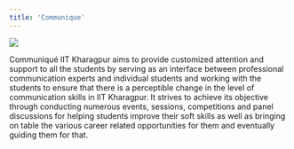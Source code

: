 ```yaml
---
title: 'Communique'
---
```


![](https://drive.google.com/uc?id=18lOR_N18EObhFxFjYhtKEq_vXy1ZjVrq)

Communiqué IIT Kharagpur aims to provide customized attention and support to all the students by serving as an interface between professional communication experts and individual students and working with the students to ensure that there is a perceptible change in the level of communication skills in IIT Kharagpur. It strives to achieve its objective through conducting numerous events, sessions, competitions and panel discussions for helping students improve their soft skills as well as bringing on table the various career related opportunities for them and eventually guiding them for that.
